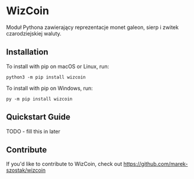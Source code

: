 # WizCoin


Moduł Pythona zawierający reprezentacje monet galeon, sierp i zwitek czarodziejskiej waluty.

## Installation

To install with pip on macOS or Linux, run:

    python3 -m pip install wizcoin

To install with pip on Windows, run:

    py -m pip install wizcoin

## Quickstart Guide

TODO - fill this in later

## Contribute

If you'd like to contribute to WizCoin, check out https://github.com/marek-szostak/wizcoin
